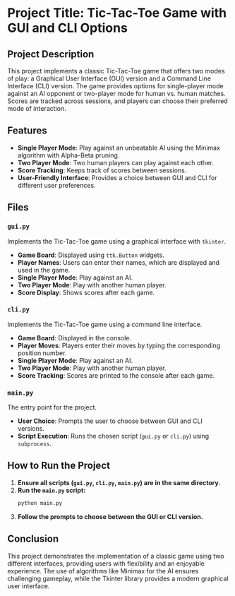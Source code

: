 # Project Title: Tic-Tac-Toe Game with GUI and CLI Options

## Project Description

This project implements a classic Tic-Tac-Toe game that offers two modes of play: a Graphical User Interface (GUI) version and a Command Line Interface (CLI) version. The game provides options for single-player mode against an AI opponent or two-player mode for human vs. human matches. Scores are tracked across sessions, and players can choose their preferred mode of interaction.

## Features

- **Single Player Mode**: Play against an unbeatable AI using the Minimax algorithm with Alpha-Beta pruning.
- **Two Player Mode**: Two human players can play against each other.
- **Score Tracking**: Keeps track of scores between sessions.
- **User-Friendly Interface**: Provides a choice between GUI and CLI for different user preferences.

## Files

### `gui.py`
Implements the Tic-Tac-Toe game using a graphical interface with `tkinter`.
- **Game Board**: Displayed using `ttk.Button` widgets.
- **Player Names**: Users can enter their names, which are displayed and used in the game.
- **Single Player Mode**: Play against an AI.
- **Two Player Mode**: Play with another human player.
- **Score Display**: Shows scores after each game.

### `cli.py`
Implements the Tic-Tac-Toe game using a command line interface.
- **Game Board**: Displayed in the console.
- **Player Moves**: Players enter their moves by typing the corresponding position number.
- **Single Player Mode**: Play against an AI.
- **Two Player Mode**: Play with another human player.
- **Score Tracking**: Scores are printed to the console after each game.

### `main.py`
The entry point for the project.
- **User Choice**: Prompts the user to choose between GUI and CLI versions.
- **Script Execution**: Runs the chosen script (`gui.py` or `cli.py`) using `subprocess`.

## How to Run the Project

1. **Ensure all scripts (`gui.py`, `cli.py`, `main.py`) are in the same directory.**
2. **Run the `main.py` script:**
    ```bash
    python main.py
    ```
3. **Follow the prompts to choose between the GUI or CLI version.**

## Conclusion

This project demonstrates the implementation of a classic game using two different interfaces, providing users with flexibility and an enjoyable experience. The use of algorithms like Minimax for the AI ensures challenging gameplay, while the Tkinter library provides a modern graphical user interface.
